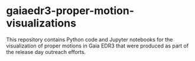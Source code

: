 # gaiaedr3-proper-motion-visualizations

This repository contains Python code and Jupyter notebooks for the visualization of proper motions in Gaia EDR3 that were produced as part of the release day outreach efforts.
